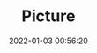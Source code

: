 ---
weight: 1
images:
- /images/edited/137.jpeg
title: Picture
date: 2022-01-03 00:56:20
tags: [luminarneo,work,ilce7m3,cup,donut,diningtable,fork]
---